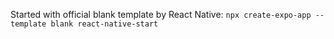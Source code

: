 Started with official blank template by React Native: 
`npx create-expo-app --template blank react-native-start`

